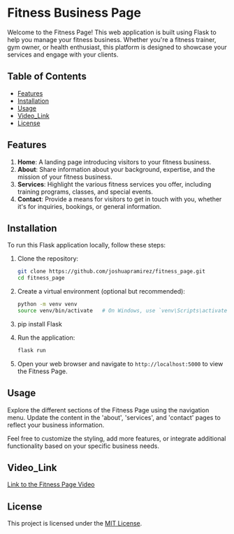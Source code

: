 # Fitness Business Page

Welcome to the Fitness Page! This web application is built using Flask to help you manage your fitness business. Whether you're a fitness trainer, gym owner, or health enthusiast, this platform is designed to showcase your services and engage with your clients.

## Table of Contents
- [Features](#features)
- [Installation](#installation)
- [Usage](#usage)
- [Video_Link](#Video_Link)
- [License](#license)

## Features
1. **Home**: A landing page introducing visitors to your fitness business.
2. **About**: Share information about your background, expertise, and the mission of your fitness business.
3. **Services**: Highlight the various fitness services you offer, including training programs, classes, and special events.
4. **Contact**: Provide a means for visitors to get in touch with you, whether it's for inquiries, bookings, or general information.

## Installation
To run this Flask application locally, follow these steps:

1. Clone the repository:
    ```bash
    git clone https://github.com/joshuapramirez/fitness_page.git
    cd fitness_page
    ```

2. Create a virtual environment (optional but recommended):
    ```bash
    python -m venv venv
    source venv/bin/activate   # On Windows, use `venv\Scripts\activate`
    ```

3. pip install Flask

4. Run the application:
    ```bash
    flask run
    ```

5. Open your web browser and navigate to `http://localhost:5000` to view the Fitness Page.

## Usage
Explore the different sections of the Fitness Page using the navigation menu. Update the content in the 'about', 'services', and 'contact' pages to reflect your business information.

Feel free to customize the styling, add more features, or integrate additional functionality based on your specific business needs.


## Video_Link
[Link to the Fitness Page Video](https://youtu.be/5ivd7qsgAco)

## License
This project is licensed under the [MIT License](LICENSE.md).